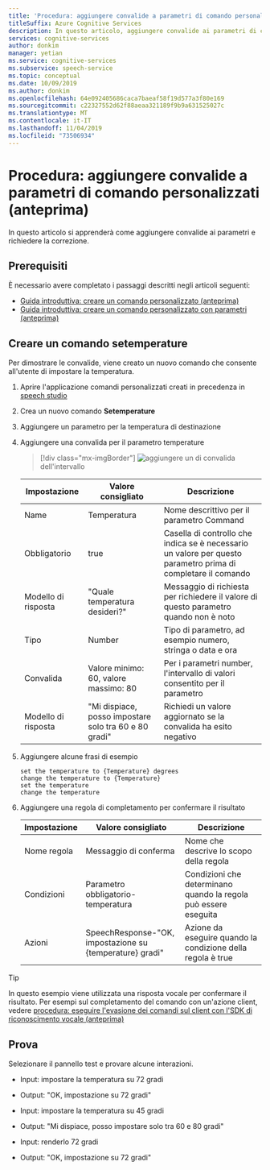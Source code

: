 ```yaml
---
title: 'Procedura: aggiungere convalide a parametri di comando personalizzati (anteprima)'
titleSuffix: Azure Cognitive Services
description: In questo articolo, aggiungere convalide ai parametri di comando personalizzati
services: cognitive-services
author: donkim
manager: yetian
ms.service: cognitive-services
ms.subservice: speech-service
ms.topic: conceptual
ms.date: 10/09/2019
ms.author: donkim
ms.openlocfilehash: 64e092405686caca7baeaf58f19d577a3f80e169
ms.sourcegitcommit: c22327552d62f88aeaa321189f9b9a631525027c
ms.translationtype: MT
ms.contentlocale: it-IT
ms.lasthandoff: 11/04/2019
ms.locfileid: "73506934"
---
```

# <a name="how-to-add-validations-to-custom-command-parameters-preview"></a>Procedura: aggiungere convalide a parametri di comando personalizzati (anteprima)

In questo articolo si apprenderà come aggiungere convalide ai parametri e richiedere la correzione.

## <a name="prerequisites"></a>Prerequisiti

È necessario avere completato i passaggi descritti negli articoli seguenti:

- [Guida introduttiva: creare un comando personalizzato (anteprima)](./quickstart-custom-speech-commands-create-new.md)
- [Guida introduttiva: creare un comando personalizzato con parametri (anteprima)](./quickstart-custom-speech-commands-create-parameters.md)

## <a name="create-a-settemperature-command"></a>Creare un comando setemperature

Per dimostrare le convalide, viene creato un nuovo comando che consente all'utente di impostare la temperatura.

1. Aprire l'applicazione comandi personalizzati creati in precedenza in [speech studio](https://speech.microsoft.com/)
1. Crea un nuovo comando **Setemperature**
1. Aggiungere un parametro per la temperatura di destinazione
1. Aggiungere una convalida per il parametro temperature
   > [!div class="mx-imgBorder"]
   > ![aggiungere un](media/custom-speech-commands/validations-add-temperature.png) di convalida dell'intervallo

   | Impostazione           | Valore consigliato                                          | Descrizione                                                                                      |
   | ----------------- | -------------------------------------------------------- | ------------------------------------------------------------------------------------------------ |
   | Name              | Temperatura                                              | Nome descrittivo per il parametro Command                                                    |
   | Obbligatorio          | true                                                     | Casella di controllo che indica se è necessario un valore per questo parametro prima di completare il comando |
   | Modello di risposta | "Quale temperatura desideri?"                       | Messaggio di richiesta per richiedere il valore di questo parametro quando non è noto                              |
   | Tipo              | Number                                                   | Tipo di parametro, ad esempio numero, stringa o data e ora                                      |
   | Convalida        | Valore minimo: 60, valore massimo: 80                             | Per i parametri number, l'intervallo di valori consentito per il parametro                              |
   | Modello di risposta | "Mi dispiace, posso impostare solo tra 60 e 80 gradi"        | Richiedi un valore aggiornato se la convalida ha esito negativo                                       |

1. Aggiungere alcune frasi di esempio

   ```
   set the temperature to {Temperature} degrees
   change the temperature to {Temperature}
   set the temperature
   change the temperature
   ```

1. Aggiungere una regola di completamento per confermare il risultato

   | Impostazione    | Valore consigliato                                         | Descrizione                                        |
   | ---------- | ------------------------------------------------------- | -------------------------------------------------- |
   | Nome regola  | Messaggio di conferma                                    | Nome che descrive lo scopo della regola          |
   | Condizioni | Parametro obbligatorio-temperatura                        | Condizioni che determinano quando la regola può essere eseguita    |
   | Azioni    | SpeechResponse-"OK, impostazione su {temperature} gradi" | Azione da eseguire quando la condizione della regola è true |

> [!TIP]
> In questo esempio viene utilizzata una risposta vocale per confermare il risultato. Per esempi sul completamento del comando con un'azione client, vedere [procedura: eseguire l'evasione dei comandi sul client con l'SDK di riconoscimento vocale (anteprima)](./how-to-custom-speech-commands-fulfill-sdk.md)

## <a name="try-it-out"></a>Prova

Selezionare il pannello test e provare alcune interazioni.

- Input: impostare la temperatura su 72 gradi
- Output: "OK, impostazione su 72 gradi"

- Input: impostare la temperatura su 45 gradi
- Output: "Mi dispiace, posso impostare solo tra 60 e 80 gradi"
- Input: renderlo 72 gradi
- Output: "OK, impostazione su 72 gradi"
